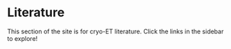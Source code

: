 # Literature

This section of the site is for cryo-ET literature. 
Click the links in the sidebar to explore!
